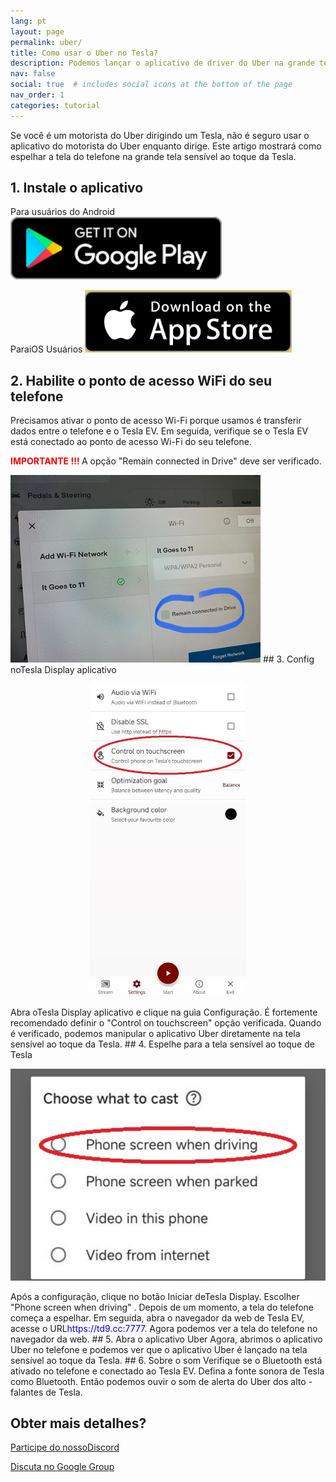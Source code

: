 ```yaml
---
lang: pt
layout: page
permalink: uber/
title: Como usar o Uber no Tesla?
description: Podemos lançar o aplicativo de driver do Uber na grande tela sensível ao toque de Tesla enquanto estiver dirigindo, e podemos até manipular o aplicativo Uber na tela sensível ao toque da Tesla diretamente.
nav: false
social: true  # includes social icons at the bottom of the page
nav_order: 1
categories: tutorial
---
```


Se você é um motorista do Uber dirigindo um Tesla, não é seguro usar o aplicativo do motorista do Uber enquanto dirige. Este artigo mostrará como espelhar a tela do telefone na grande tela sensível ao toque da Tesla.

## 1. Instale o aplicativo
Para usuários do Android
<a id = "googleplay"  href = "https://play.google.com/store/apps/details?id=io.github.blackpill.tesladisplay&referrer=utm_source%3Dgithub%26utm_medium%3Dorganic" >
<img src= "/assets/img/google-play-badge.svg"  height= "100px" >
</a>

ParaiOS Usuários
<a id = "appstore"  href = "https://apps.apple.com/app/tesdisplay-screen-mirror/id6469987744" >
<img src= "/assets/img/app-store-badge.png"  height= "100px" >
</a>

## 2. Habilite o ponto de acesso WiFi do seu telefone
<p> Precisamos ativar o ponto de acesso Wi-Fi porque usamos é transferir dados entre o telefone e o Tesla EV.
Em seguida, verifique se o Tesla EV está conectado ao ponto de acesso Wi-Fi do seu telefone. </p>
<p><span style= "color: red" > <b> IMPORTANTE !!! </b></span> A opção "Remain connected in Drive"  deve ser verificado. </p>
<img src= "/assets/img/wifi-connected.jpg"  height= "300px" >
## 3. Config noTesla Display aplicativo
<p style= "text-align: center;" >
<img src= "/assets/img/settings-nav.jpg"  alt= "The settings of Tesla Display app for using Uber"  height= "500px" >
</p>
Abra oTesla Display aplicativo e clique na guia Configuração.
É fortemente recomendado definir o "Control on touchscreen"  opção verificada. Quando é verificado, podemos manipular o aplicativo Uber diretamente na tela sensível ao toque da Tesla.
## 4. Espelhe para a tela sensível ao toque de Tesla
<p style= "text-align: center;" >
<img src= "/assets/img/phone-screen.jpg"  alt= "The start choice of Tesla Display app for using Uber"  width= "540px" >
</p>
Após a configuração, clique no botão Iniciar deTesla Display. Escolher "Phone screen when driving" . Depois de um momento, a tela do telefone começa a espelhar.
Em seguida, abra o navegador da web de Tesla EV, acesse o URL<span style= "color:blue" >https://td9.cc:7777</span>. Agora podemos ver a tela do telefone no navegador da web.
## 5. Abra o aplicativo Uber
Agora, abrimos o aplicativo Uber no telefone e podemos ver que o aplicativo Uber é lançado na tela sensível ao toque da Tesla.
## 6. Sobre o som
Verifique se o Bluetooth está ativado no telefone e conectado ao Tesla EV.
Defina a fonte sonora de Tesla como Bluetooth.
Então podemos ouvir o som de alerta do Uber dos alto -falantes de Tesla.

## Obter mais detalhes?
<p> <a href = "https://discord.gg/Tvbs9uWcN9"  destino = "_blank" > Participe do nossoDiscord</a> </p>
<p> <a href = "https://groups.google.com/g/tesla-display"  destino = "_blank" > Discuta no Google Group </a> </p>

